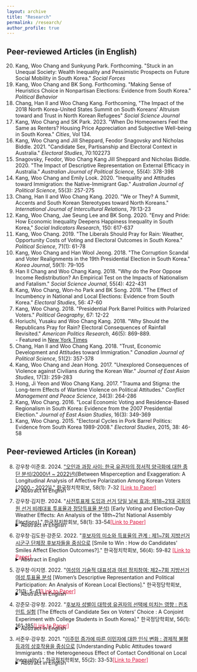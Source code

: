```yaml
---
layout: archive
title: "Research"
permalink: /research/
author_profile: true
---
```


## Peer-reviewed Articles (in English)
<ol start="20" reversed>
  <li>Kang, Woo Chang and Sunkyung Park. Forthcoming. "Stuck in an Unequal Society: Wealth Inequality and Pessimistic Prospects on Future Social Mobility in South Korea." <i>Social Forces</i></li>
  <li>Kang, Woo Chang and BK Song. Forthcoming. "Making Sense of Heuristics Choice in Nonpartisan Elections: Evidence from South Korea." <i>Political Behavior</i></li>
  <li>Chang, Han Il and Woo Chang Kang. Forthcoming, "The Impact of the 2018 North Korea-United States Summit on South Koreans’ Altruism toward and Trust in North Korean Refugees" <i>Social Science Journal</i></li>
  <li>Kang, Woo Chang and SK Park. 2023. "When Do Homeowners Feel the Same as Renters? Housing Price Appreciation and Subjective Well-being in South Korea." <i>Cities</i>, Vol 134.</li>
  <li>Kang, Woo Chang and Jill Sheppard, Feodor Snagovsky and Nicholas Biddle. 2021. "Candidate Sex, Partisanship and Electoral Context in Australia." <i>Electoral Studies</i>, 70:102273</li>
  <li>Snagovsky, Feodor, Woo Chang Kang Jill Sheppard and Nicholas Biddle. 2020. "The Impact of Descriptive Representation on External Efficacy in Australia." <i>Australian Journal of Political Science</i>, 55(4): 378-398</li>
  <li>Kang, Woo Chang and Emily Look. 2020. "Inequality and Attitudes toward Immigration: the Native-Immigrant Gap." <i>Australian Journal of Political Science</i>, 55(3): 257-275</li>
  <li>Chang, Han Il and Woo Chang Kang. 2020. "We or They? A Summit, Accents and South Korean Stereotypes toward North Koreans." <i>International Journal of Intercultural Relations</i>, 79:13-23</li>
  <li>Kang, Woo Chang, Jae Seung Lee and BK Song. 2020. "Envy and Pride: How Economic Inequality Deepens Happiness Inequality in South Korea," <i>Social Indicators Research</i>, 150: 617-637</li>
  <li>Kang, Woo Chang. 2019. "The Liberals Should Pray for Rain: Weather, Opportunity Costs of Voting and Electoral Outcomes in South Korea." <i>Political Science</i>, 71(1): 61-78</li>
  <li>Kang, Woo Chang and Han Wool Jeong. 2018. "The Corruption Scandal and Voter Realignments in the 19th Presidential Election in South Korea." <i>Korea Journal</i>, 59(1): 79-105</li>
  <li>Han Il Chang and Woo Chang Kang. 2018. "Why do the Poor Oppose Income Redistribution? An Empirical Test on the Impacts of Nationalism and Fatalism." <i>Social Science Journal</i>, 55(4): 422-431</li>
  <li>Kang, Woo Chang, Won-ho Park and BK Song. 2018. "The Effect of Incumbency in National and Local Elections: Evidence from South Korea." <i>Electoral Studies</i>, 56: 47-60</li>
  <li>Kang, Woo Chang. 2018. "Presidential Pork Barrel Politics with Polarized Voters." <i>Political Geography</i>, 67: 12-22</li>
  <li>Horiuchi, Yusaku and Woo Chang Kang. 2018. "Why Should the Republicans Pray for Rain? Electoral Consequences of Rainfall Revisited." <i>American Politics Research</i>, 46(5): 869-889. <br> - Featured in <a href="https://goo.gl/pSs4Z6">New York Times</a></li>
  <li>Chang, Han Il and Woo Chang Kang. 2018. "Trust, Economic Development and Attitudes toward Immigration." <i>Canadian Journal of Political Science</i>, 51(2): 357-378</li>
  <li>Kang, Woo Chang and Jean Hong. 2017. "Unexplored Consequences of Violence against Civilians during the Korean War." <i>Journal of East Asian Studies</i>, 17(3): 259-283</li>
  <li>Hong, Ji Yeon and Woo Chang Kang. 2017. "Trauma and Stigma: the Long-term Effects of Wartime Violence on Political Attitudes." <i>Conflict Management and Peace Science</i>, 34(3): 264-286</li>
  <li>Kang, Woo Chang. 2016. "Local Economic Voting and Residence-Based Regionalism in South Korea: Evidence from the 2007 Presidential Election." <i>Journal of East Asian Studies</i>, 16(3): 349-369</li>
  <li>Kang, Woo Chang. 2015. "Electoral Cycles in Pork Barrel Politics: Evidence from South Korea 1989-2008." <i>Electoral Studies</i>, 2015, 38: 46-58</li>
</ol>

## Peer-reviewed Articles (in Korean)

<ol start="8" reversed>
<li>강우창&middot;이준호. 2024. <a href = "https://bit.ly/3xjV5DM">"오인과 과장 사이: 한국 유권자의 정서적 양극화에 대한 종단 분석(2000년 ~ 2022년)</a>[Between Misperception and Exaggeration: A Longitudinal Analysis of Affective Polarization Among Korean Voters (2000 - 2022)]." 한국정치학회보, 58(1): 7-32 <a href = "https://bit.ly/3xjV5DM" style="color: crimson;">[Link to Paper]</a></li>
<details>
    <summary style="margin-top: -10px; margin-bottom: 10px;">Abstract in English</summary>
    <p style="margin-left: 20px;">
      Despite concerns about the increasing affective polarization among Korean voters, there has been a lack of empirical evidence to support this claim. This study examines whether affective polarization as a 'process' is occurring among Korean voters, exploiting voter opinion polls from six National Assembly elections conducted since 2000. The analysis at both the aggregate and individual levels failed to find evidence that affective polarization is intensifying in Korea. At the aggregate level, both the partisan based polarization index and the Wagner polarization index which includes non-partisans, peaked in 2004, followed by a decreasing trend until 2016. There was an increase in emotional polarization between 2016 and 2020, but further analysis in 2022 revealed that this increase is not continuing. At the individual level, we reconfirmed the significant correlation between affective polarization and factors like strong partisan identity, ideological intensity, and perceptions of ideological polarization within parties; however, this study did not find evidence that these variables are exacerbating affective polarization.
    </p>
  </details>
<li>강우창&middot;김지한. 2024. "<a href = "https://bit.ly/3KK8KHm">사전투표제 도입과 선거 당일 날씨 효과: 제18~21대 국회의원 선거 비례대표 투표율과 정당득표율 분석)</a> [Early Voting and Election-Day Weather Effects: An Analysis of the 18th~21st National Assembly Elections]." 한국정치학회보, 58(1): 33-54<a href = "https://bit.ly/3KK8KHm" style="color: crimson;">[Link to Paper]</a></li>
<details>
    <summary style="margin-top: -10px; margin-bottom: 10px;">Abstract in English</summary>
    <p>
      Despite the widespread interest in the effects of weather on elections and the effects of the early voting system, how the early voting system affects the election-day weather effects remains as lacuna. This paper argues that the system mitigates the effects of election-day weather on election, by providing voters with the opportunity to avoid the weather-related costs of voting. An analysis of election-day precipitation and temperature data at the regional level and 18th-21st Korean legislative election results corroborates empirical evidence. The results show that election-day rain increased the vote share of liberal parties and decreased that of conservative parties when the early voting was not available, whereas these effects disappeared as the early voting system was introduced. Relatedly, the election-day rain increased the turnout of those aged 20-24 and decreased turnout of those over 50, whereas these effects vanished with the early voting system. The findings suggest that voters who are sensitive to the direct costs and opportunity costs of voting are taking advantage of the system, based on their anticipation of election-day weather.
    </p>
  </details>
<li>강우창&middot;김도원&middot;강준모. 2022. "<a href = "https://bit.ly/4cmR2Fx">후보자의 미소와 득표율의 관계 : 제1~7회 지방선거 시군구 단체장 후보자들을 중심으로</a> [Smile to Win : How do Candidates’ Smiles Affect Election Outcomes?]." 한국정치학회보, 56(4): 59-82 <a href = "https://bit.ly/4cmR2Fx" style="color: crimson;">[Link to Paper]</a></li>
<details>
    <summary style="margin-top: -10px; margin-bottom: 10px;">Abstract in English</summary>
    <p>
      How do candidates’ appearance affect election outcomes? Under bounded rationality, voters use a variety of heuristics in their political decision-making. Previous studies have found mixed evidence on whether candidates' appearances, particularly their smiles, serve as heuristics and influence election outcomes. In this regard, this study investigates the effect of smiles on vote shares using election posters of candidates running in South Korean local elections. The candidate's smile, as measured by Microsoft Azure, increased the vote share by 1.5 to 2.6%p. The size and statistical significance of the smile effect varied depending on the electoral competitiveness and number of candidates. Overall, this study shows that candidates' smiles help them win votes in specific electoral contexts.
    </p>
  </details>
<li>강우창&middot;이지영. 2022. "<a href="https://bit.ly/3xmxfr4">여성의 기술적 대표성과 여성 정치참여: 제2~7회 지방선거 여성 투표율 분석</a> [Women’s Descriptive Representation and Political Participation: An Analysis of Korean Local Elections]." 한국정당학회보, 21(1): 5-41<a href = "https://bit.ly/3xmxfr4" style="color: crimson;">[Link to Paper]</a></li>
<details>
    <summary style="margin-top: -10px; margin-bottom: 10px;">Abstract in English</summary>
    <p>
      Underrepresentation of women in politics is a widely recognized problem in Korea, yet empirical studies on the effect of women’s descriptive representation on female political participation are nonexistent. This research analyzes the effect of the number of female candidates and electees during the 2nd~7th Korean local elections on female turnout, revealing that female turnout increased when more female candidates ran for office and more female candidates were elected in the previous election. According to an analysis based on age, the effect of increased female representation on female turnout is most profound amongst female voters in their late 20s to 40s but not as substantial for women in their early 20s or 50s and beyond. Based on results by elections, increased female turnout due to greater representation initially appeared in the 5th election, when mandatory gender quota laws were implemented. Moreover, the effect of the number of elected females on female turnout is larger than that of the number of female candidates. These results show that an increase in female candidates and electees can lead to an increase in women’s political participation.
    </p>
  </details>
<li>강준모&middot;강우창. 2022. "<a href="https://bit.ly/3xbq98S">후보자 성별이 대학생 유권자의 선택에 미치는 영향 : 컨조인트 실험</a> [The Effects of Candidate Sex on Voters’ Choice : A Conjoint Experiment with College Students in South Korea]." 한국정당학회보, 56(1): 161-185<a href = "https://bit.ly/3xbq98S" style="color: crimson;">[Link to Paper]</a></li>
<details>
    <summary style="margin-top: -10px; margin-bottom: 10px;">Abstract in English</summary>
    <p>
      How does the candidate's sex affect voters' choice? Previous studies in South Korea have shown that the candidate's sex does not affect voters' choice. However, the analysis of the observational data such as aggregated election outcomes or survey data is limited in examining the causal effect of a candidate's sex on voters' choice. The effect of candidate sex may be offset from each other when voters engage in the cosex voting, where male voters vote for male candidates and female voters vote for female candidates. The survey data analysis, on the other hand, suffers from the selection issue given that only a small number of qualified female candidates run for elections. In this sense, this study examines the causal effect of the candidate's sex on voters' choices through a conjoint experiment. The results suggest that cosex voting occurs among college students, which continued even after reflecting on the effects of political parties.
    </p>
  </details>

<li>서준우&middot;강우창. 2021. "<a href="https://bit.ly/4esLues">이주민 증가에 따른 이민자에 대한 인식 변화 : 경제적 불평등과의 상호작용을 중심으로</a> [Understanding Public Attitudes toward Immigrants : the Heterogeneous Effect of Contact Conditional on Local Inequality]." 한국정치학회보, 55(2): 33-53<a href = "https://bit.ly/4esLues" style="color: crimson;">[Link to Paper]</a></li>
<details>
    <summary style="margin-top: -10px; margin-bottom: 10px;">Abstract in English</summary>
    <p style="margin-left: 20px;">
      The immigration level in Korea has been increasing amidst worsening individual attitudes toward immigrants. Does this mean that the increase in immigration levels leads to a negative public attitude toward immigrants? Intergroup Contact Theory supposes that a larger migrant population leads to positive attitudes: frequent contact alleviates intergroup prejudice and improves relations. This paper suggests that there can be both 'good contact' or 'bad contact' depending on local contextual characteristics, such as inequality. This paper reviews the effect of local economic inequality and local immigrant stock on public attitudes by matching the Seoul Survey dataset(2010-2017) with originally generated local economic inequality levels. With a multi-level time-series data of twenty-five local level districts, six-year spans, and 274,514 individual observations, we find that local districts with larger immigrant populations and lower inequality levels are more likely to exhibit positive attitudes, and the positive effect of the immigrant population on public attitudes diminishes as the inequality level increases. These findings suggest that the deteriorating net level of public attitudes toward immigrants is attributable to economic inequality rather than the size of the immigrant population.
    </p>
  </details>


  </ol>